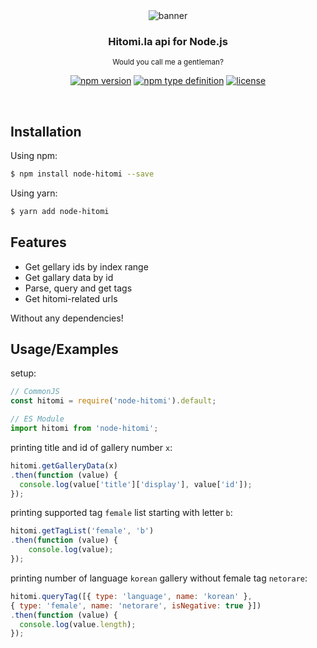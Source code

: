 <div align='center'>
  <img src='https://cdn.h2owr.xyz/images/node-hitomi/banner.png' alt='banner'/>
  <h3>Hitomi.la api for Node.js</h3>
  <sup>Would you call me a gentleman?</sup>
  
  [![npm version](https://img.shields.io/npm/v/node-hitomi?style=flat-square)](https://npmjs.org/package/node-hitomi)
  [![npm type definition](https://img.shields.io/npm/types/node-hitomi?style=flat-square)](https://npmjs.org/package/node-hitomi)
  [![license](https://img.shields.io/github/license/H2Owater425/node-hitomi?style=flat-square)](https://github.com/H2Owater425/node-hitomi/blob/main/LICENSE)
</div>

<br/>

## Installation

Using npm:
```bash
$ npm install node-hitomi --save
```

Using yarn:
```bash
$ yarn add node-hitomi
```

## Features

- Get gellary ids by index range
- Get gallary data by id
- Parse, query and get tags
- Get hitomi-related urls

Without any dependencies!

## Usage/Examples

setup:
```javascript
// CommonJS
const hitomi = require('node-hitomi').default;

// ES Module
import hitomi from 'node-hitomi';
```

printing title and id of gallery number `x`:
```javascript
hitomi.getGalleryData(x)
.then(function (value) {
  console.log(value['title']['display'], value['id']);
});
```

printing supported tag `female` list starting with letter `b`:
```javascript
hitomi.getTagList('female', 'b')
.then(function (value) {
	console.log(value);
});
```

printing number of language `korean` gallery without female tag `netorare`:
```javascript
hitomi.queryTag([{ type: 'language', name: 'korean' },
{ type: 'female', name: 'netorare', isNegative: true }])
.then(function (value) {
  console.log(value.length);
});
```
